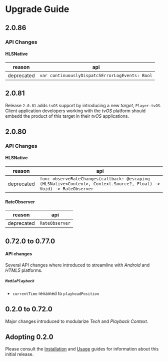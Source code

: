 # Upgrade Guide

## 2.0.86

### API Changes

#### HLSNative

| reason | api |
| -------- | --- |
| deprecated | `var continuouslyDispatchErrorLogEvents: Bool` |

## 2.0.81

Release `2.0.81` adds `tvOS` support by introducing a new *target*, `Player-tvOS`. Client application developers working with the *tvOS* platform should embedd the product of this target in their *tvOS* applications.

## 2.0.80

### API Changes

#### HLSNative

| reason | api |
| -------- | --- |
| deprecated | `func observeRateChanges(callback: @escaping (HLSNative<Context>, Context.Source?, Float) -> Void) -> RateObserver` |

#### RateObserver
| reason | api |
| -------- | --- |
| deprecated | `RateObserver` |


## 0.72.0 to 0.77.0

#### API changes
Several API changes where introduced to streamline with *Android* and *HTML5* platforms.

##### `MediaPlayback`
* `currentTime` renamed to `playheadPosition`


## 0.2.0 to 0.72.0
Major changes introduced to modularize *Tech* and *Playback Context*.

## Adopting 0.2.0
Please consult the [Installation](https://github.com/EricssonBroadcastServices/iOSClientPlayer/blob/master/README.md#installation) and [Usage](https://github.com/EricssonBroadcastServices/iOSClientPlayer/blob/master/README.md#getting-started) guides for information about this initial release.
